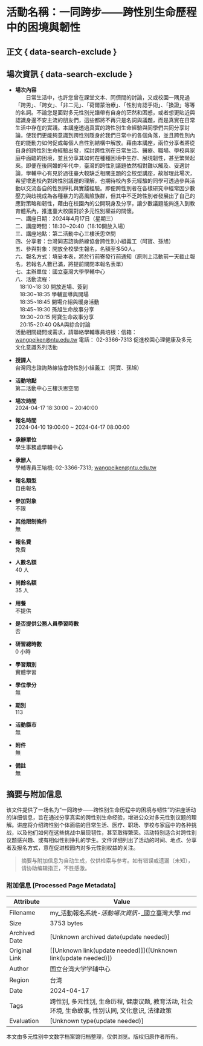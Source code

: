 # 活動名稱：一同跨步——跨性別生命歷程中的困境與韌性

## 正文 { data-search-exclude }


## 場次資訊 { data-search-exclude }

- **場次內容**  
　　日常生活中，也許您曾在課堂文本、同儕間的討論，又或校園一隅見過「跨男」、「跨女」、「非二元」、「荷爾蒙治療」、「性別肯認手術」、「換證」等等的名詞。不論您是面對多元性別光譜帶有自身的茫然和困惑，或者想更貼近與認識身邊不安主流的朋友們，這些都將不再只是名詞與議題，而是真實在日常生活中存在的實踐。本講座透過真實的跨性別生命經驗與同學們共同分享討論，使我們更能夠意識到跨性別隱身於我們日常中的各個角落，並且跨性別內在的能動力如何促成每個人自性別結構中解放。藉由本講座，兩位分享者將從自身的跨性別生命經驗出發，探討跨性別在日常生活、醫療、職場、學校與家庭中面臨的困境，並且分享其如何在種種困境中生存、展現韌性，甚至繁榮起來。即便在後同婚的年代中，臺灣的跨性別議題依然相對難以觸及、妥適討論，學輔中心有見於過往臺大較缺乏相關主題的全校型講座，故辦理此場次，希望增進校內對跨性別議題的理解，也期待校內多元經驗的同學可透過參與活動以交流各自的性別掙扎與實踐經驗。即便跨性別者在各樣研究中經常因少數壓力與歧視成為各種暴力的高風險族群，但其中不乏跨性別者發展出了自己的應對策略和韌性，藉由在校園內的公開現身及分享，讓少數議題能夠進入到教育體系內，推進臺大校園對於多元性別權益的關懷。  
一、講座日期：2024年4月17日（星期三）  
二、講座時間：18:30~20:40（18:10開放入場）  
三、講座地點：第二活動中心三樓沃思空間  
四、分享者：台灣同志諮詢熱線協會跨性別小組義工（阿寶、孫旭）  
五、參與對象：開放全校學生報名，名額至多50人。  
六、報名方式：填妥本表，將於行前寄發行前通知（原則上活動前一天截止報名，若報名人數已滿，將提前關閉本報名表單）  
七、主辦單位：國立臺灣大學學輔中心  
八、活動流程：  
&nbsp;&nbsp;&nbsp;18:10~18:30 開放進場、簽到  
&nbsp;&nbsp;&nbsp;18:30~18:35 學輔宣導與開場  
&nbsp;&nbsp;&nbsp;18:35~18:45 開場介紹與暖身活動  
&nbsp;&nbsp;&nbsp;18:45~19:30 孫旭生命故事分享  
&nbsp;&nbsp;&nbsp;19:30~20:15 阿寶生命故事分享  
&nbsp;&nbsp;&nbsp;20:15~20:40 Q&A與綜合討論  
活動相關疑問或需求，請聯絡學輔專員培根：信箱： wangpeiken@ntu.edu.tw 電話： 02-3366-7313 促進校園心理健康及多元文化意識系列活動  

- **授課人**  
台灣同志諮詢熱線協會跨性別小組義工（阿寶、孫旭）

- **活動地點**  
第二活動中心三樓沃思空間

- **場次時間**  
2024-04-17 18:30:00 ~ 20:40:00

- **報名時間**  
2024-04-10 19:00:00 ~ 2024-04-17 08:00:00

- **承辦單位**  
學生事務處學輔中心

- **承辦人**  
學輔專員王培根; 02-3366-7313; wangpeiken@ntu.edu.tw

- **報名類型**  
自由報名

- **參加對象**  
不限

- **其他限制條件**  
無

- **報名費**  
免費

- **人數名額**  
40 人

- **尚餘名額**  
35 人

- **用餐**  
不提供

- **是否提供公務人員學習時數**  
否

- **研習總時數**  
0 小時

- **學習類別**  
實體學習

- **學位學分**  
無

- **期別**  
113

- **活動縣市**  
無

- **附件**  
無

- **備註**  
無
<!-- tcd_original_link https://my.ntu.edu.tw/actregister/sessionView.aspx?actID=20241326_02&sesID=1 -->


## 摘要与附加信息

<!-- tcd_abstract -->
该文件提供了一场名为“一同跨步——跨性别生命历程中的困境与韧性”的讲座活动的详细信息，旨在通过分享真实的跨性别生命经验，增进公众对多元性别议题的理解。讲座将介绍跨性别个体面临的日常生活、医疗、职场、学校与家庭中的各种挑战，以及他们如何在这些挑战中展现韧性，甚至取得繁荣。活动特别适合对跨性别议题感兴趣、或有相似性别挣扎的学生。文件详细列出了活动的时间、地点、分享者及报名方式，意在促进校园内对多元性别权益的关注。
<!-- tcd_abstract_end -->

> 摘要与附加信息为自动生成，仅供检索与参考。如有错误或遗漏（未知），请协助编辑指正，不胜感激。

### 附加信息 [Processed Page Metadata]

| Attribute       | Value                                  |
|-----------------|----------------------------------------|
| Filename        | my_活動報名系統-_活動場次資訊_-_國立臺灣大學.md                             |
| Size            | 3753 bytes                           |
| Archived Date   | [Unknown archived date(update needed)]                             |
| Original Link   | [[Unknown link(update needed)]]([Unknown link(update needed)])                       |
| Author          | 国立台湾大学学辅中心                               |
| Region          | 台湾                               |
| Date            | 2024-04-17                                 |
| Tags            | 跨性别, 多元性别, 生命历程, 健康议题, 教育活动, 社会环境, 生命故事, 性别认同, 文化意识, 法律政策                                 |
| Evaluation            | [Unknown type(update needed)]                                 |
<!-- tcd_table_end -->

本文由多元性别中文数字档案馆归档整理，仅供浏览。版权归原作者所有。
